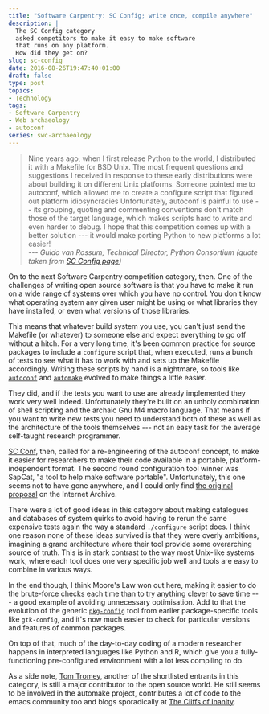```yaml
---
title: "Software Carpentry: SC Config; write once, compile anywhere"
description: |
  The SC Config category
  asked competitors to make it easy to make software
  that runs on any platform.
  How did they get on?
slug: sc-config
date: 2016-08-26T19:47:40+01:00
draft: false
type: post
topics:
- Technology
tags:
- Software Carpentry
- Web archaeology
- autoconf
series: swc-archaeology
---
```


> Nine years ago, when I first release Python to the world, I distributed it with a Makefile for BSD Unix. The most frequent questions and suggestions I received in response to these early distributions were about building it on different Unix platforms. Someone pointed me to autoconf, which allowed me to create a configure script that figured out platform idiosyncracies Unfortunately, autoconf is painful to use -- its grouping, quoting and commenting conventions don't match those of the target language, which makes scripts hard to write and even harder to debug. I hope that this competition comes up with a better solution --- it would make porting Python to new platforms a lot easier!  
> --- *Guido van Rossum, Technical Director, Python Consortium (quote taken from [SC Config page][SC Config])*

On to the next Software Carpentry competition category, then.
One of the challenges of writing open source software
is that you have to make it run on a wide range of systems
over which you have no control.
You don't know what operating system any given user might be using
or what libraries they have installed,
or even what versions of those libraries.

This means that whatever build system you use,
you can't just send the Makefile (or whatever) to someone else
and expect everything to go off without a hitch.
For a very long time,
it's been common practice for source packages to include a `configure` script
that, when executed, runs a bunch of tests to see what it has to work with
and sets up the Makefile accordingly.
Writing these scripts by hand is a nightmare,
so tools like [`autoconf`][autoconf] and [`automake`][automake] evolved
to make things a little easier.

They did, and if the tests you want to use are already implemented
they work very well indeed.
Unfortunately they're built on an unholy combination of
shell scripting and the archaic Gnu M4 macro language.
That means if you want to write new tests
you need to understand both of these
as well as the architecture of the tools themselves
--- not an easy task for the average self-taught research programmer.

[SC Conf][SC Config], then, called for a re-engineering of the autoconf concept,
to make it easier for researchers to make their code available
in a portable, platform-independent format.
The second round configuration tool winner was SapCat,
"a tool to help make software portable".
Unfortunately, this one seems not to have gone anywhere,
and I could only find [the original proposal][SapCat] on the Internet Archive.

[SapCat]: https://web.archive.org/web/20131130123139/http://homepages.rpi.edu/~toddr/Archives/2000/a04g-sapcat-final/SapCat/index.html

There were a lot of good ideas in this category
about making catalogues and databases of system quirks
to avoid having to rerun the same expensive tests again
the way a standard `./configure` script does.
I think one reason none of these ideas survived
is that they were overly ambitions,
imagining a grand architecture
where their tool provide some overarching source of truth.
This is in stark contrast to the way most Unix-like systems work,
where each tool does one very specific job well
and tools are easy to combine in various ways.

In the end though, I think Moore's Law won out here,
making it easier to do the brute-force checks each time
than to try anything clever to save time
--- a good example of avoiding unnecessary optimisation.
Add to that the evolution of the generic [`pkg-config`][pkg-config] tool
from earlier package-specific tools like `gtk-config`,
and it's now much easier to check for
particular versions and features of common packages.

On top of that,
much of the day-to-day coding of a modern researcher
happens in interpreted languages like Python and R,
which give you a fully-functioning pre-configured environment
with a lot less compiling to do.

As a side note, [Tom Tromey][],
another of the shortlisted entrants in this category,
is still a major contributor to the open source world.
He still seems to be involved in the automake project,
contributes a lot of code to the emacs community too
and blogs sporadically at [The Cliffs of Inanity][].

[SC Config]: https://web.archive.org/web/20071014042737/http://software-carpentry.com/sc_config/index.html
[autoconf]: https://www.gnu.org/software/autoconf/autoconf.html
[automake]: https://www.gnu.org/software/automake/
[SapCat]: https://web.archive.org/web/20131130123139/http://homepages.rpi.edu/~toddr/Archives/2000/a04g-sapcat-final/SapCat/index.html
[pkg-config]: https://www.freedesktop.org/wiki/Software/pkg-config/
[Tom Tromey]: https://github.com/tromey
[The Cliffs of Inanity]: http://tromey.com/blog/

